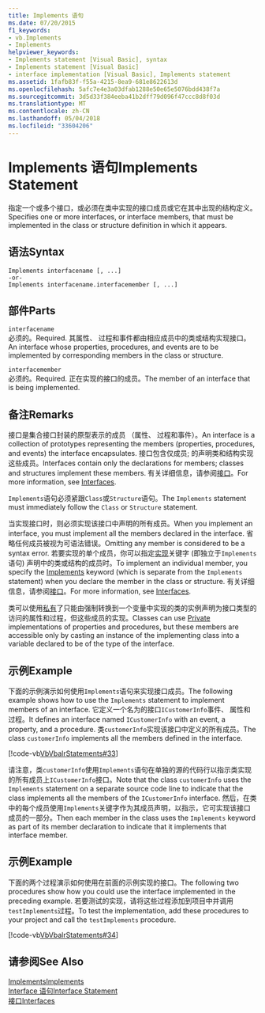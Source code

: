 ```yaml
---
title: Implements 语句
ms.date: 07/20/2015
f1_keywords:
- vb.Implements
- Implements
helpviewer_keywords:
- Implements statement [Visual Basic], syntax
- Implements statement [Visual Basic]
- interface implementation [Visual Basic], Implements statement
ms.assetid: 1fafb83f-f55a-4215-8ea9-681e8622613d
ms.openlocfilehash: 5afc7e4e3a03dfab1288e50e65e5076bdd438f7a
ms.sourcegitcommit: 3d5d33f384eeba41b2dff79d096f47ccc8d8f03d
ms.translationtype: MT
ms.contentlocale: zh-CN
ms.lasthandoff: 05/04/2018
ms.locfileid: "33604206"
---
```

# <a name="implements-statement"></a><span data-ttu-id="a5116-102">Implements 语句</span><span class="sxs-lookup"><span data-stu-id="a5116-102">Implements Statement</span></span>
<span data-ttu-id="a5116-103">指定一个或多个接口，或必须在类中实现的接口成员或它在其中出现的结构定义。</span><span class="sxs-lookup"><span data-stu-id="a5116-103">Specifies one or more interfaces, or interface members, that must be implemented in the class or structure definition in which it appears.</span></span>  
  
## <a name="syntax"></a><span data-ttu-id="a5116-104">语法</span><span class="sxs-lookup"><span data-stu-id="a5116-104">Syntax</span></span>  
  
```  
Implements interfacename [, ...]  
-or-  
Implements interfacename.interfacemember [, ...]  
```  
  
## <a name="parts"></a><span data-ttu-id="a5116-105">部件</span><span class="sxs-lookup"><span data-stu-id="a5116-105">Parts</span></span>  
 `interfacename`  
 <span data-ttu-id="a5116-106">必须的。</span><span class="sxs-lookup"><span data-stu-id="a5116-106">Required.</span></span> <span data-ttu-id="a5116-107">其属性、 过程和事件都由相应成员中的类或结构实现接口。</span><span class="sxs-lookup"><span data-stu-id="a5116-107">An interface whose properties, procedures, and events are to be implemented by corresponding members in the class or structure.</span></span>  
  
 `interfacemember`  
 <span data-ttu-id="a5116-108">必须的。</span><span class="sxs-lookup"><span data-stu-id="a5116-108">Required.</span></span> <span data-ttu-id="a5116-109">正在实现的接口的成员。</span><span class="sxs-lookup"><span data-stu-id="a5116-109">The member of an interface that is being implemented.</span></span>  
  
## <a name="remarks"></a><span data-ttu-id="a5116-110">备注</span><span class="sxs-lookup"><span data-stu-id="a5116-110">Remarks</span></span>  
 <span data-ttu-id="a5116-111">接口是集合接口封装的原型表示的成员 （属性、 过程和事件）。</span><span class="sxs-lookup"><span data-stu-id="a5116-111">An interface is a collection of prototypes representing the members (properties, procedures, and events) the interface encapsulates.</span></span> <span data-ttu-id="a5116-112">接口包含仅成员; 的声明类和结构实现这些成员。</span><span class="sxs-lookup"><span data-stu-id="a5116-112">Interfaces contain only the declarations for members; classes and structures implement these members.</span></span> <span data-ttu-id="a5116-113">有关详细信息，请参阅[接口](../../../visual-basic/programming-guide/language-features/interfaces/index.md)。</span><span class="sxs-lookup"><span data-stu-id="a5116-113">For more information, see [Interfaces](../../../visual-basic/programming-guide/language-features/interfaces/index.md).</span></span>  
  
 <span data-ttu-id="a5116-114">`Implements`语句必须紧跟`Class`或`Structure`语句。</span><span class="sxs-lookup"><span data-stu-id="a5116-114">The `Implements` statement must immediately follow the `Class` or `Structure` statement.</span></span>  
  
 <span data-ttu-id="a5116-115">当实现接口时，则必须实现该接口中声明的所有成员。</span><span class="sxs-lookup"><span data-stu-id="a5116-115">When you implement an interface, you must implement all the members declared in the interface.</span></span> <span data-ttu-id="a5116-116">省略任何成员被视为可语法错误。</span><span class="sxs-lookup"><span data-stu-id="a5116-116">Omitting any member is considered to be a syntax error.</span></span> <span data-ttu-id="a5116-117">若要实现的单个成员，你可以指定[实现](../../../visual-basic/language-reference/statements/implements-clause.md)关键字 (即独立于`Implements`语句) 声明中的类或结构的成员时。</span><span class="sxs-lookup"><span data-stu-id="a5116-117">To implement an individual member, you specify the [Implements](../../../visual-basic/language-reference/statements/implements-clause.md) keyword (which is separate from the `Implements` statement) when you declare the member in the class or structure.</span></span> <span data-ttu-id="a5116-118">有关详细信息，请参阅[接口](../../../visual-basic/programming-guide/language-features/interfaces/index.md)。</span><span class="sxs-lookup"><span data-stu-id="a5116-118">For more information, see [Interfaces](../../../visual-basic/programming-guide/language-features/interfaces/index.md).</span></span>  
  
 <span data-ttu-id="a5116-119">类可以使用[私有](../../../visual-basic/language-reference/modifiers/private.md)了只能由强制转换到一个变量中实现的类的实例声明为接口类型的访问的属性和过程，但这些成员的实现。</span><span class="sxs-lookup"><span data-stu-id="a5116-119">Classes can use [Private](../../../visual-basic/language-reference/modifiers/private.md) implementations of properties and procedures, but these members are accessible only by casting an instance of the implementing class into a variable declared to be of the type of the interface.</span></span>  
  
## <a name="example"></a><span data-ttu-id="a5116-120">示例</span><span class="sxs-lookup"><span data-stu-id="a5116-120">Example</span></span>  
 <span data-ttu-id="a5116-121">下面的示例演示如何使用`Implements`语句来实现接口成员。</span><span class="sxs-lookup"><span data-stu-id="a5116-121">The following example shows how to use the `Implements` statement to implement members of an interface.</span></span> <span data-ttu-id="a5116-122">它定义一个名为的接口`ICustomerInfo`事件、 属性和过程。</span><span class="sxs-lookup"><span data-stu-id="a5116-122">It defines an interface named `ICustomerInfo` with an event, a property, and a procedure.</span></span> <span data-ttu-id="a5116-123">类`customerInfo`实现该接口中定义的所有成员。</span><span class="sxs-lookup"><span data-stu-id="a5116-123">The class `customerInfo` implements all the members defined in the interface.</span></span>  
  
 [!code-vb[VbVbalrStatements#33](../../../visual-basic/language-reference/error-messages/codesnippet/VisualBasic/implements-statement_1.vb)]  
  
 <span data-ttu-id="a5116-124">请注意，类`customerInfo`使用`Implements`语句在单独的源的代码行以指示类实现的所有成员上`ICustomerInfo`接口。</span><span class="sxs-lookup"><span data-stu-id="a5116-124">Note that the class `customerInfo` uses the `Implements` statement on a separate source code line to indicate that the class implements all the members of the `ICustomerInfo` interface.</span></span> <span data-ttu-id="a5116-125">然后，在类中的每个成员使用`Implements`关键字作为其成员声明，以指示，它可实现该接口成员的一部分。</span><span class="sxs-lookup"><span data-stu-id="a5116-125">Then each member in the class uses the `Implements` keyword as part of its member declaration to indicate that it implements that interface member.</span></span>  
  
## <a name="example"></a><span data-ttu-id="a5116-126">示例</span><span class="sxs-lookup"><span data-stu-id="a5116-126">Example</span></span>  
 <span data-ttu-id="a5116-127">下面的两个过程演示如何使用在前面的示例实现的接口。</span><span class="sxs-lookup"><span data-stu-id="a5116-127">The following two procedures show how you could use the interface implemented in the preceding example.</span></span> <span data-ttu-id="a5116-128">若要测试的实现，请将这些过程添加到项目中并调用`testImplements`过程。</span><span class="sxs-lookup"><span data-stu-id="a5116-128">To test the implementation, add these procedures to your project and call the `testImplements` procedure.</span></span>  
  
 [!code-vb[VbVbalrStatements#34](../../../visual-basic/language-reference/error-messages/codesnippet/VisualBasic/implements-statement_2.vb)]  
  
## <a name="see-also"></a><span data-ttu-id="a5116-129">请参阅</span><span class="sxs-lookup"><span data-stu-id="a5116-129">See Also</span></span>  
 [<span data-ttu-id="a5116-130">Implements</span><span class="sxs-lookup"><span data-stu-id="a5116-130">Implements</span></span>](../../../visual-basic/language-reference/statements/implements-clause.md)  
 [<span data-ttu-id="a5116-131">Interface 语句</span><span class="sxs-lookup"><span data-stu-id="a5116-131">Interface Statement</span></span>](../../../visual-basic/language-reference/statements/interface-statement.md)  
 [<span data-ttu-id="a5116-132">接口</span><span class="sxs-lookup"><span data-stu-id="a5116-132">Interfaces</span></span>](../../../visual-basic/programming-guide/language-features/interfaces/index.md)
